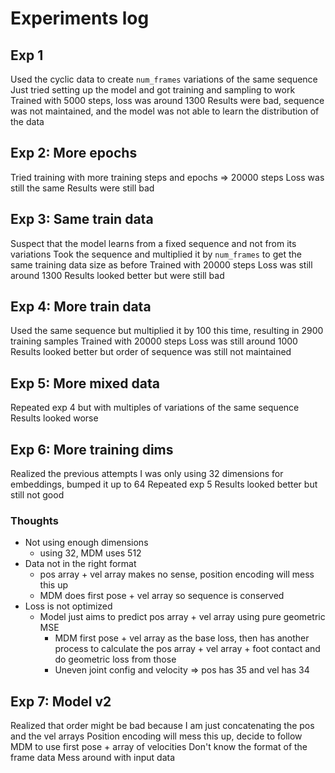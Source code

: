 # Experiments log

## Exp 1
Used the cyclic data to create `num_frames` variations of the same sequence
Just tried setting up the model and got training and sampling to work
Trained with 5000 steps, loss was around 1300
Results were bad, sequence was not maintained, and the model was not able to learn the distribution of the data

## Exp 2: More epochs
Tried training with more training steps and epochs => 20000 steps
Loss was still the same
Results were still bad

## Exp 3: Same train data
Suspect that the model learns from a fixed sequence and not from its variations
Took the sequence and multiplied it by `num_frames` to get the same training data size as before
Trained with 20000 steps
Loss was still around 1300
Results looked better but were still bad

## Exp 4: More train data
Used the same sequence but multiplied it by 100 this time, resulting in 2900 training samples
Trained with 20000 steps
Loss was still around 1000
Results looked better but order of sequence was still not maintained

## Exp 5: More mixed data
Repeated exp 4 but with multiples of variations of the same sequence
Results looked worse

## Exp 6: More training dims
Realized the previous attempts I was only using 32 dimensions for embeddings, bumped it up to 64
Repeated exp 5
Results looked better but still not good

### Thoughts
- Not using enough dimensions
  - using 32, MDM uses 512
- Data not in the right format
  - pos array + vel array makes no sense, position encoding will mess this up
  - MDM does first pose + vel array so sequence is conserved
- Loss is not optimized
  - Model just aims to predict pos array + vel array using pure geometric MSE
      - MDM first pose + vel array as the base loss, then has another process to calculate the pos array + vel array + foot contact and do geometric loss from those 
      - Uneven joint config and velocity => pos has 35 and vel has 34

## Exp 7: Model v2
Realized that order might be bad because I am just concatenating the pos and the vel arrays
Position encoding will mess this up, decide to follow MDM to use first pose + array of velocities
Don't know the format of the frame data
Mess around with input data 